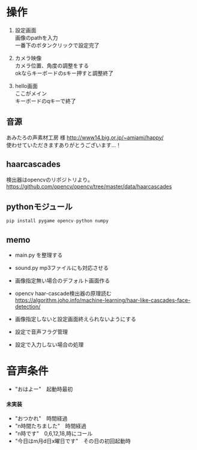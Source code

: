 # 操作
1. 設定画面  
画像のpathを入力  
一番下のボタンクリックで設定完了  

2. カメラ映像  
カメラ位置、角度の調整をする  
okならキーボードのsキー押すと調整終了  

3. hello画面  
ここがメイン  
キーボードのqキーで終了  


## 音源
あみたろの声素材工房 様
http://www14.big.or.jp/~amiami/happy/  
使わせていただきますありがとうございます…！  


## haarcascades
検出器はopencvのリポジトリより。
https://github.com/opencv/opencv/tree/master/data/haarcascades  


## pythonモジュール
```python
pip install pygame opencv-python numpy
```

## memo
- main.py を整理する

- sound.py mp3ファイルにも対応させる
- 画像指定無い場合のデフォルト画面作る
- opencv haar-cascade検出器の原理読む  
https://algorithm.joho.info/machine-learning/haar-like-cascades-face-detection/  

- 画像指定しないと設定画面終えられないようにする  
- 設定で音声フラグ管理  
- 設定で入力しない場合の処理  

# 音声条件
- "おはよー"　起動時最初
  
#### 未実装
- "おつかれ"　時間経過  
- "n時間たちました"　時間経過  
- "n時です"　0,6,12,18,時にコール  
- "今日はm月d日x曜日です"　その日の初回起動時  
